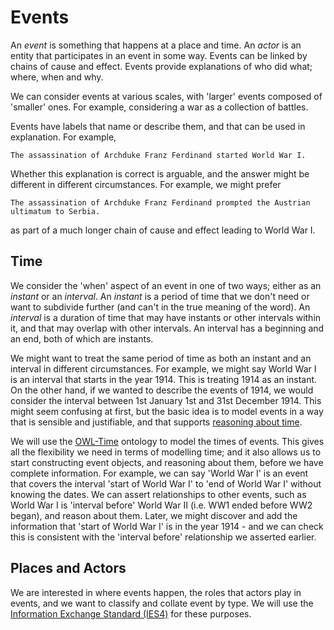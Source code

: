 # Events

An *event* is something that happens at a place and time. An *actor* is an entity that participates in an event in some way. Events can be linked by chains of cause and effect. Events provide explanations of who did what; where, when and why.

We can consider events at various scales, with 'larger' events composed of 'smaller' ones. For example, considering a war as a collection of battles.

Events have labels that name or describe them, and that can be used in explanation.  For example,

	The assassination of Archduke Franz Ferdinand started World War I.

Whether this explanation is correct is arguable, and the answer might be different in different circumstances. For example, we might prefer

	The assassination of Archduke Franz Ferdinand prompted the Austrian ultimatum to Serbia.

as part of a much longer chain of cause and effect leading to World War I.

## Time

We consider the 'when' aspect of an event in one of two ways; either as an *instant* or an *interval*. An *instant* is a period of time that we don't need or want to subdivide further (and can't in the true meaning of the word). An *interval* is a duration of time that may have instants or other intervals within it, and that may overlap with other intervals. An interval has a beginning and an end, both of which are instants.

We might want to treat the same period of time as both an instant and an interval in different circumstances. For example, we might say World War I is an interval that starts in the year 1914. This is treating 1914 as an instant. On the other hand, if we wanted to describe the events of 1914, we would consider the interval between 1st January 1st and 31st December 1914. This might seem confusing at first, but the basic idea is to model events in a way that is sensible and justifiable, and that supports [reasoning about time](https://plato.stanford.edu/entries/logic-temporal/).

We will use the [OWL-Time](https://www.w3.org/TR/owl-time/) ontology to model the times of events. This gives all the flexibility we need in terms of modelling time; and it also allows us to start constructing event objects, and reasoning about them, before we have complete information. For example, we can say 'World War I' is an event that covers the interval 'start of World War I' to 'end of World War I' without knowing the dates. We can assert relationships to other events, such as World War I is 'interval before' World War II (i.e. WW1 ended before WW2 began), and reason about them. Later, we might discover and add the information that 'start of World War I' is in the year 1914 - and we can check this is consistent with the 'interval before' relationship we asserted earlier.

## Places and Actors

We are interested in where events happen, the roles that actors play in events, and we want to classify and collate event by type. We will use the [Information Exchange Standard (IES4)](https://github.com/dstl/IES4/blob/master/ies.md) for these purposes.
